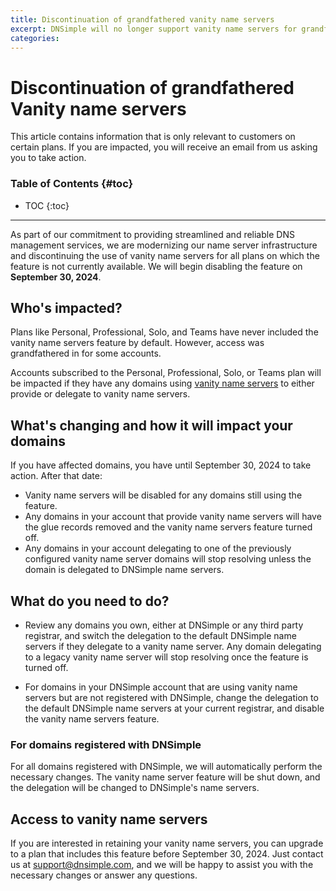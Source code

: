 ```yaml
---
title: Discontinuation of grandfathered vanity name servers
excerpt: DNSimple will no longer support vanity name servers for grandfathered domains starting September 30, 2024. Affected customers will be notified via email.
categories:
---
```


# Discontinuation of grandfathered Vanity name servers

<info>
This article contains information that is only relevant to customers on certain plans. If you are impacted, you will receive an email from us asking you to take action.
</info>

### Table of Contents {#toc}

* TOC
{:toc}

---

As part of our commitment to providing streamlined and reliable DNS management services, we are modernizing our name server infrastructure and discontinuing the use of vanity name servers for all plans on which the feature is not currently available. We will begin disabling the feature on **September 30, 2024**.

## Who's impacted?

Plans like Personal, Professional, Solo, and Teams have never included the vanity name servers feature by default. However, access was grandfathered in for some accounts.

Accounts subscribed to the Personal, Professional, Solo, or Teams plan will be impacted if they have any domains using [vanity name servers](/articles/vanity-nameservers/) to either provide or delegate to vanity name servers.

## What's changing and how it will impact your domains

If you have affected domains, you have until September 30, 2024 to take action. After that date:

* Vanity name servers will be disabled for any domains still using the feature.
* Any domains in your account that provide vanity name servers will have the glue records removed and the vanity name servers feature turned off.
* Any domains in your account delegating to one of the previously configured vanity name server domains will stop resolving unless the domain is delegated to DNSimple name servers.

## What do you need to do?

* Review any domains you own, either at DNSimple or any third party registrar, and switch the delegation to the default DNSimple name servers if they delegate to a vanity name server. Any domain delegating to a legacy vanity name server will stop resolving once the feature is turned off.

* For domains in your DNSimple account that are using vanity name servers but are not registered with DNSimple, change the delegation to the default DNSimple name servers at your current registrar, and disable the vanity name servers feature.

### For domains registered with DNSimple

For all domains registered with DNSimple, we will automatically perform the necessary changes. The vanity name server feature will be shut down, and the delegation will be changed to DNSimple's name servers.

## Access to vanity name servers

If you are interested in retaining your vanity name servers, you can upgrade to a plan that includes this feature before September 30, 2024. Just contact us at support@dnsimple.com, and we will be happy to assist you with the necessary changes or answer any questions.
